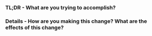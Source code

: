 <!-- Ensure you have run `cargo fmt` and `cargo clippy --tests --all-features` to catch linting errors. -->
<!-- Update CHANGELOG.md with with any changes included in this PR. -->
### TL;DR - What are you trying to accomplish?
<!-- One or two line summary of your change-->

### Details - How are you making this change?  What are the effects of this change?
<!-- If this is a PR for a new feature, changed feature or a bug fix: -->
<!-- Link to an issue or provide enough context so that someone new can understand the 'why' behind this change. -->
<!-- If you are proposing changes to existing code, please run `cargo bench` against main branch and your feature branch. -->
<!-- Include results of your benchmarks in a code block in this section to show performance changes. -->

<!-- -------------------------------------------- -->

<!-- If this is a PR for a new crate version release: -->
<!-- Ensure the CHANGELOG.md is up to date and that it covers all changes being introduced in the new version -->
<!-- Version to bump to: -->

<!-- PR(s) covered by this crate version bump: -->

<!-- output of `cargo release <LEVEL> -v` dryrun: -->
